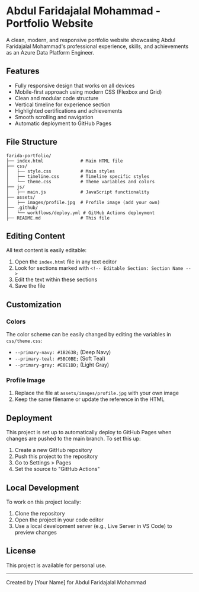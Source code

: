 # Abdul Faridajalal Mohammad - Portfolio Website

A clean, modern, and responsive portfolio website showcasing Abdul Faridajalal Mohammad's professional experience, skills, and achievements as an Azure Data Platform Engineer.

## Features

- Fully responsive design that works on all devices
- Mobile-first approach using modern CSS (Flexbox and Grid)
- Clean and modular code structure
- Vertical timeline for experience section
- Highlighted certifications and achievements
- Smooth scrolling and navigation
- Automatic deployment to GitHub Pages

## File Structure

```
farida-portfolio/
├── index.html              # Main HTML file
├── css/
│   ├── style.css           # Main styles
│   ├── timeline.css        # Timeline specific styles
│   └── theme.css           # Theme variables and colors
├── js/
│   ├── main.js             # JavaScript functionality
├── assets/
│   ├── images/profile.jpg  # Profile image (add your own)
├── .github/
│   └── workflows/deploy.yml # GitHub Actions deployment
├── README.md               # This file
```

## Editing Content

All text content is easily editable:

1. Open the `index.html` file in any text editor
2. Look for sections marked with `<!-- Editable Section: Section Name -->`
3. Edit the text within these sections
4. Save the file

## Customization

### Colors

The color scheme can be easily changed by editing the variables in `css/theme.css`:

- `--primary-navy: #1B263B;` (Deep Navy)
- `--primary-teal: #5BC0BE;` (Soft Teal)
- `--primary-gray: #E0E1DD;` (Light Gray)

### Profile Image

1. Replace the file at `assets/images/profile.jpg` with your own image
2. Keep the same filename or update the reference in the HTML

## Deployment

This project is set up to automatically deploy to GitHub Pages when changes are pushed to the main branch. To set this up:

1. Create a new GitHub repository
2. Push this project to the repository
3. Go to Settings > Pages
4. Set the source to "GitHub Actions"

## Local Development

To work on this project locally:

1. Clone the repository
2. Open the project in your code editor
3. Use a local development server (e.g., Live Server in VS Code) to preview changes

## License

This project is available for personal use.

---

Created by [Your Name] for Abdul Faridajalal Mohammad